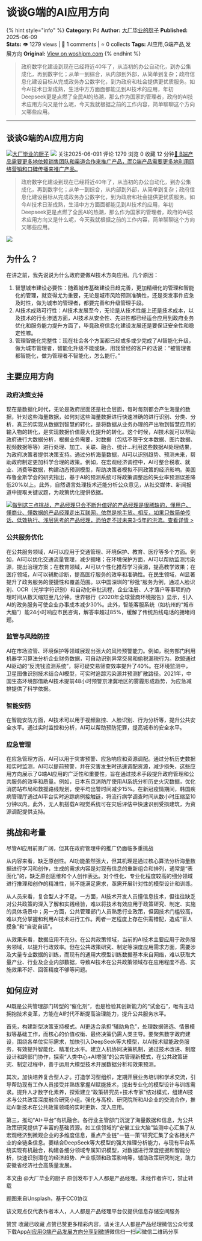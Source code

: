 # 谈谈G端的AI应用方向
{% hint style="info" %}
**Category:** Pd
**Author:** [大厂毕业的厨子](https://www.woshipm.com/u/1581696)
**Published:** 2025-06-09  
**Stats:** 👁️ 1279 views | 💬 1 comments | ⭐ 0 collects
**Tags:** AI应用,G端产品,发展方向
**Original:** [View on woshipm.com](https://www.woshipm.com/pd/6225870.html)
{% endhint %}
> 政府数字化建设到现在已经将近40年了，从当初的办公自动化，到办公集成化，再到数字化；从单一到综合，从内部到外部，从简单到复杂；政府信息化建设目标从完成政务办公数字化，到为政府和社会提供更优质服务。如今AI技术日渐成熟，生活中方方面面都能见到AI技术的应用，年初Deepseek更是点燃了全民AI的热潮，那么作为国家的管理者，政府的AI技术应用方向又是什么呢，今天我就根据之前的工作内容，简单聊聊这个方向又哪些应用。

---

## 谈谈G端的AI应用方向

[![](https://static.woshipm.com/view/woshipm_api_def_20240520090943_4678.jpg?imageView2/1/w/72/h/72/q/100)](https://www.woshipm.com/u/1581696)[大厂毕业的厨子](https://www.woshipm.com/u/1581696) ![](https://static.woshipm.com/tag/1101_1@2x.png) 关注2025-06-091 评论 1279 浏览 0 收藏 12 分钟[🔗 B端产品需要更多地依赖销售团队和渠道合作来推广产品，而C端产品需要更多地利用网络营销和口碑传播来推广产品..](https://ke.qidianla.com/courses/bcpm)

> 政府数字化建设到现在已经将近40年了，从当初的办公自动化，到办公集成化，再到数字化；从单一到综合，从内部到外部，从简单到复杂；政府信息化建设目标从完成政务办公数字化，到为政府和社会提供更优质服务。如今AI技术日渐成熟，生活中方方面面都能见到AI技术的应用，年初Deepseek更是点燃了全民AI的热潮，那么作为国家的管理者，政府的AI技术应用方向又是什么呢，今天我就根据之前的工作内容，简单聊聊这个方向又哪些应用。

![](https://image.woshipm.com/2023/04/13/7f38f464-d9df-11ed-8d63-00163e0b5ff3.jpg)

## 为什么？

在讲之前，我先说说为什么政府要做AI技术方向应用。几个原因：

1.  智慧城市建设必要性：随着城市基础建设日趋完善，更加精细化的管理和智能化的管理，就变得尤为重要，无论是城市风险预测准确性，还是突发事件应急及时性，做为城市的管理者，都要完善和升级管理手段。
2.  AI技术成熟可行性：AI技术发展至今，无论是从技术性能上还是技术成本，以及技术的行业渗透方面，AI技术从安全性、先进性都已经适合应用到政府业务优化和服务能力提升方面了，毕竟政府信息化建设发展还是要保证安全性和稳定性嘛。
3.  管理智能化完整性：现在社会各个方面都已经或多或少完成了AI智能化升级，做为城市管理者，智能化升级不能或缺，用我曾经的客户的话说：“被管理者都智能化，做为管理者不智能化，怎么能行。”

## 主要应用方向

### 政府决策支持

现在是数据化时代，无论是政府层面还是社会层面，每时每刻都会产生海量的数据，针对这些海量数据，如何对这些海量数据进行快速准确的进行识别、分类、分析，真正的实现从数据到智慧的转化，是将数据从业务办理的产出物到智慧应用的输入物的转化，是实现数据价值最大化提升的转化。这个时候，AI技术就可以帮助政府进行大数据分析，根据业务需要，对数据（包括不限于文本数据、图片数据、视频数据等等）进行处理、加工、关联、融合、统计…利用这些数据AI处理结果，为政府决策者提供决策支持。通过分析海量数据，AI可以识别趋势、预测未来，帮助政府制定更加科学合理的政策‌。例如，在宏观经济调控中，AI可整合税收、就业、消费等数据，构建动态预测模型，帮助决策者模拟不同政策的经济影响。美国布鲁金斯学会的研究指出，基于AI的预测系统可将政策调整后的失业率预测误差降低20%以上。此外，自然语言处理技术还能分析公众意见，从社交媒体、新闻报道中提取关键议题，为政策优化提供依据。

[![](https://image.woshipm.com/2023/07/27/1788a218-2c7f-11ee-b91f-00163e0b5ff3.png)做到这三点挑战，产品经理只会不断升值好的产品经理是很稀缺的，懂用户、懂商业、懂数据的产品经理走出互联网，依然是抢手货。相反，如果只做简单传话、低效执行、浅层思考的产品经理，恐怕走不过未来3-5年的洪流。查看详情 >](https://ke.qidianla.com/courses/bcpm)

### 公共服务优化‌

在公共服务领域，AI可以应用于交通管理、环境保护、教育、医疗等多个方面。例如，AI可以优化交通流量管理，减少拥堵；在环境保护方面，AI可以帮助监测污染源，提出治理方案；在教育领域，AI可以个性化推荐学习资源，提高教学效果；在医疗领域，AI可以辅助诊断，提高医疗服务的效率和准确性‌。在民生领域，AI显著提升了政务服务的便捷性和覆盖范围。以中国深圳的“秒批”服务为例，通过人脸识别、OCR（光学字符识别）和自动化审批流程，企业注册、人才落户等事项的办理时间从数天缩短至几分钟。世界银行《2020年全球营商环境报告》显示，引入AI的政务服务可使企业办事成本减少30%。此外，智能客服系统（如杭州的“城市大脑”）能24小时响应市民咨询，解答率超过85%，缓解了传统热线电话的拥堵问题。

### 监管与风险防控

AI在市场监管、环境保护等领域展现出强大的风险预警能力。例如，税务部门利用机器学习算法分析企业财务数据，可自动识别异常交易和偷税漏税行为。欧盟通过AI驱动的“反洗钱监测系统”，将可疑交易筛查效率提升了40%。在环境监测中，卫星图像识别技术结合AI模型，可实时追踪污染源并预测扩散路径。2021年，中国生态环境部借助AI技术提前48小时预警京津冀地区的雾霾形成趋势，为应急减排提供了科学依据。

### 智能安防

在智能安防方面，AI技术可以用于视频监控、人脸识别、行为分析等，提升公共安全水平。通过实时监控和分析，AI可以帮助预防犯罪，提高城市的安全水平‌。

### 应急管理

在应急管理方面，AI可以用于灾害预警、应急响应和资源调配。通过分析历史数据和实时监测，AI可以提前预警，并在灾害发生时迅速调配资源，减少损失‌，这些应用方向展示了G端AI应用的广泛性和重要性，旨在通过技术手段提升政府管理和公共服务的效率和质量。例如，日本东京消防厅使用AI系统分析历史火灾数据，优化消防站布局和救援路线规划，使平均出警时间减少15%。在新冠疫情期间，韩国疾病管理厅通过AI平台实时追踪病例接触链，将流行病学调查时间从数小时压缩至10分钟以内。此外，无人机搭载AI视觉系统可在灾后评估中快速识别受损建筑，为资源调配提供支持。

## 挑战和考量

尽管AI应用前景广阔，但其在政府管理中的推广仍面临多重挑战

从内容来看，缺乏原创性。AI功能虽然强大，但其机理是通过核心算法分析海量数据进行学习和创作，生成的需求内容是对现有信息的重新组合和排列，通常是“表面化”的，缺乏原创思维和个人创作表达。对个性化、专业化程度较高的细分领域进行推理和创作的精准性，尚不能满足需求，亟需开展针对性的模型设计和训练。

从人员来看，复合型人才不足。一方面，AI技术开发人员懂信息技术，但往往缺乏对公共政策的深入了解和实践经验，难以将技术有效应用于政策研究、制定、实施的具体场景中；另一方面，公共管理部门人员熟悉行业政策，但因技术门槛较高，难以充分掌握和利用AI技术进行工作。两者一定程度上存在供需错配，造成“盲人摸象”和“自说自话”。

从效果来看，数据应用不充分。在公共政策领域，当前的AI技术主要应用于政务服务领域，以提升行政效率。但在公共政策研究、制定等深度应用需求方面，需要涉及大量专业数据的训练，而现有的通用大模型训练数据基本来自网络，难以获取大量产业、行业及企业内部数据，导致AI技术在公共政策领域存在应用程度不高、实施效果不好、回答精度不够等问题。

## 如何应对

AI既是公共管理部门转型的“催化剂”，也是检验其创新能力的“试金石”，唯有主动拥抱技术变革，方能在AI时代不断提高治理能力，提升公共服务水平。

首先，构建新型决策支持模式。AI更适合承担“辅助角色”，处理数据筛选、情景模拟等基础工作，而核心的价值权衡、最终决策仍需人类主导。要聚焦数字政府建设，围绕各单位实际需求，加快引入DeepSeek等大模型，以AI技术赋能政务服务，有效提升智能化、精准化水平。建立人机协同决策机制，通过技术改进、制度设计和跨部门协作，探索“人类中心+AI增强”的公共管理新模式，在公共政策研究、制定过程中，善于运用大模型技术开展数据分析和效果预测。

其次，加快培养复合型人才。打造学习型组织，定期开展业务培训和学术交流，引导帮助现有工作人员接受并熟练掌握AI赋能技术，提出专业化的模型设计与训练需求。提升人才数字化素养，探索建立“政策研究员+技术专家”结对模式，组建AI技术与公共政策深度融合研究小组。强化与高校、研究院所和AI企业的交流合作，推动AI新技术在公共政策领域的实时更新、深入应用。

第三，推动“AI+平台”有机融合。各行业主管部门沉淀了海量数据和信息，为公共政策研究提供了丰富的基础资源。如工信领域的“安徽工业大脑”监测中心汇集了从宏观经济到微观企业的多维度信息，重点产业链“一链一策”研究汇集了全省相关产业的全链条信息。要结合DeepSeek等大模型的强大推理分析能力，与现有平台系统实现有机融合，构建各细分领域专属知识模型，对数据进行深度挖掘和智能分析，快速识别潜在的经济趋势、产业瓶颈和政策影响等，辅助政策研究制定，助力安徽省经济社会高质量发展。

本文由 @大厂毕业的厨子 原创发布于人人都是产品经理。未经作者许可，禁止转载

题图来自Unsplash，基于CC0协议

该文观点仅代表作者本人，人人都是产品经理平台仅提供信息存储空间服务

赞赏 收藏已收藏 点赞已赞更多精彩内容，请关注人人都是产品经理微信公众号或下载App[AI应用](https://www.woshipm.com/tag/ai%e5%ba%94%e7%94%a8)[G端产品](https://www.woshipm.com/tag/g%e7%ab%af%e4%ba%a7%e5%93%81)[发展方向](https://www.woshipm.com/tag/%e5%8f%91%e5%b1%95%e6%96%b9%e5%90%91)[分享到微博](https://service.weibo.com/share/share.php?appkey=2775287854&title=谈谈G端的AI应用方向&url=https://www.woshipm.com/pd/6225870.html&pic=https://image.woshipm.com/2023/04/13/7f38f464-d9df-11ed-8d63-00163e0b5ff3.jpg)微信扫一扫![微信二维码](https://api.pwmqr.com/qrcode/create/?url=https://www.woshipm.com/pd/6225870.html)分享